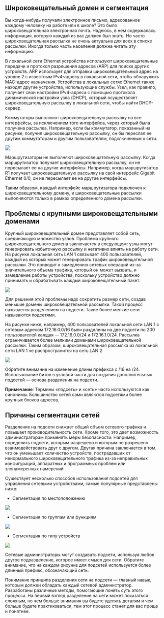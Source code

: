 <!-- verified: agorbachev 03.05.2022 -->

<!-- 11.4.1 -->
##  Широковещательный домен и сегментация

Вы когда-нибудь получали электронное письмо, адресованное каждому человеку на работе или в школе? Это было широковещательная электронная почта. Надеюсь, в нем содержалась информация, которую каждый из вас должен был знать. Но часто широковещательная рассылка не очень актуальна для всех в списке рассылки. Иногда только часть населения должна читать эту информацию.

В локальной сети Ethernet устройства используют широковещательные передачи и протокол разрешения адресов (ARP) для поиска других устройств. ARP использует для отправки широковещательный адрес на уровне 2 с известным IPv4-адресу в локальной сети, чтобы обнаружить  MAC-адрес назначения. Устройства в локальных сетях Ethernet также находят другие устройства, использующие службы.  Узел, как правило, получает свои настройки IPv4-адреса с помощью протокола динамической настройки узла (DHCP), который осуществляет широковещательную рассылку в локальной сети, чтобы найти DHCP-сервер.

Коммутаторы выполняют широковещательную рассылку на все интерфейсы, за исключением того интерфейса, через который была получена рассылка. Например, если бы коммутатор, показанный на рисунке, получил широковещательную рассылку, он бы переслал ее другим коммутаторам и другим пользователям, подключенным к сети.

![](./assets/11.4.1.svg)


Маршрутизаторы не выполняют широковещательную рассылку. Когда маршрутизатор получает широковещательную рассылку, он не пересылает ее на другие интерфейсы. Например, когда маршрутизатор R1 получает широковещательную рассылку на свой интерфейс Gigabit Ethernet 0/0, он не пересылает ее на другие интерфейсы.

Таким образом, каждый интерфейс маршрутизатора подключен к широковещательному домену, и широковещательные рассылки выполняются только в рамках определенного домена рассылки.

<!-- 11.4.2 -->
## Проблемы с крупными широковещательными доменами

Крупный широковещательный домен представляет собой сеть, соединяющую множество узлов. Проблема крупного широковещательного домена заключается в следующем: узлы могут генерировать избыточную рассылку и негативно влиять на работу сети. На рисунке локальная сеть LAN 1 связывает 400 пользователей, каждый из которых может генерировать трафик широковещательной рассылки. Это приводит к замедлению сетевых операций из-за значительного объема трафика, который он может вызвать, и замедление работы устройства, поскольку устройство должно принимать и обрабатывать каждый широковещательный пакет.

![](./assets/11.4.2-1.svg)


Для решения этой проблемы надо сократить размер сети, создав меньшие домены широковещательной рассылки. Такой процесс называется разделением на подсети. Такие более мелкие сети называются подсетями.

На рисунке ниже, например, 400 пользователей локальной сети LAN 1 с сетевым адресом 172.16.0.0/16 были разделены на две подсети по 200 пользователей каждая — 172.16.0.0/24 и 172.16.1.0/24. Рассылка ограничивается более мелкими доменами широковещательной рассылки. Таким образом, широковещательная рассылка из локальной сети LAN 1 не распространится на сеть LAN 2.

![](./assets/11.4.2-2.svg)


Обратите внимание на изменение длины префикса с /16 на /24. Использование битов в узловой части для создания дополнительных подсетей — основа разделения на подсети.

**Примечание**: Термины «подсеть» и «сеть» часто используются как синонимы. Большинство сетей сами являются подсетями более крупных блоков адресов.

<!-- 11.4.3 -->
## Причины сегментации сетей

Разделение на подсети снижает общий объем сетевого трафика и повышает производительность сети. Кроме того, это дает возможность администраторам применять меры безопасности. Например, определить подсети, которым разрешено и которым не разрешено взаимодействовать друг с другом. Другая причина заключается в том, что он уменьшает количество устройств, пострадавших от ненормального широковещательного трафика из-за неправильных конфигураций, аппаратных и программных проблем или злонамеренных намерений.

Существует несколько способов использования подсетей для управления сетевыми устройствами, самые популярные представлены ниже:

* Сегментация по местоположению

![](./assets/11.4.3-1.svg)


* Сегментация по группам или функциям

![](./assets/11.4.3-2.svg)


* Сегментация по типу устройств

![](./assets/11.4.3-3.svg)


Сетевые администраторы могут создавать подсети, используя любое другое подразделение, которое имеет смысл для сети. Обратите внимание, что на каждом рисунке для подсетей используется более длинный префикс, обозначающий сеть.

Понимание принципа разделения сети на подсети — главный навык, которым должен обладать каждый сетевой администратор. Разработаны различные методы, помогающие понять суть этого процесса. На первый взгляд разделение на сети может показаться сложным, но чем больше внимания вы будете уделять деталям и чем больше будете практиковаться, тем этот процесс станет для вас проще и понятнее.

<!-- 11.4.4 -->
<!-- quiz -->

